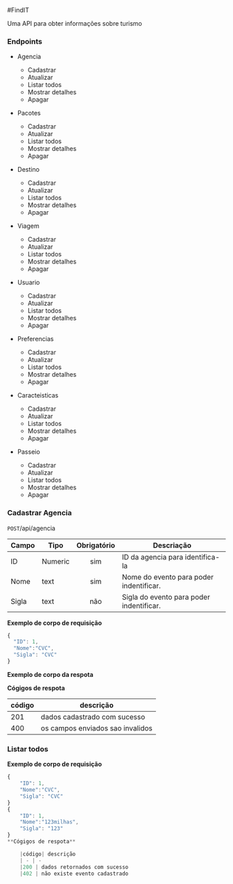 #FindIT

Uma API para obter informações sobre turismo 


### Endpoints 

- Agencia
    - Cadastrar
    - Atualizar
    - Listar todos
    - Mostrar detalhes
    - Apagar

- Pacotes 
    - Cadastrar
    - Atualizar
    - Listar todos
    - Mostrar detalhes
    - Apagar

- Destino 
    - Cadastrar
    - Atualizar
    - Listar todos
    - Mostrar detalhes
    - Apagar

- Viagem 
    - Cadastrar
    - Atualizar
    - Listar todos
    - Mostrar detalhes
    - Apagar

- Usuario
    - Cadastrar
    - Atualizar
    - Listar todos
    - Mostrar detalhes
    - Apagar

- Preferencias
    - Cadastrar
    - Atualizar
    - Listar todos
    - Mostrar detalhes
    - Apagar

- Caracteisticas 
    - Cadastrar
    - Atualizar
    - Listar todos
    - Mostrar detalhes
    - Apagar

- Passeio
    - Cadastrar
    - Atualizar
    - Listar todos
    - Mostrar detalhes
    - Apagar


### Cadastrar Agencia 

`POST`/api/agencia

|Campo|Tipo|Obrigatório|Descriação
|------ |------|:-----------: |---------
|ID|Numeric|sim|ID da agencia para identifica-la
|Nome|text|sim|Nome do evento para poder indentificar.
|Sigla|text|não|Sigla do evento para poder indentificar.


**Exemplo de corpo de requisição**

```js
{
  "ID": 1,
  "Nome":"CVC",
  "Sigla": "CVC" 
}   

```


**Exemplo de corpo da respota**

**Cógigos de respota**

|código| descrição
| - | -
|201 | dados cadastrado com sucesso
|400 | os campos enviados sao invalidos


### Listar todos 

**Exemplo de corpo de requisição** 

```js
{
    "ID": 1,
    "Nome":"CVC",
    "Sigla": "CVC" 
}
{
    "ID": 1,
    "Nome":"123milhas",
    "Sigla": "123" 
}
**Cógigos de respota**

    |código| descrição
    | - | -
    |200 | dados retornados com sucesso
    |402 | não existe evento cadastrado

```




